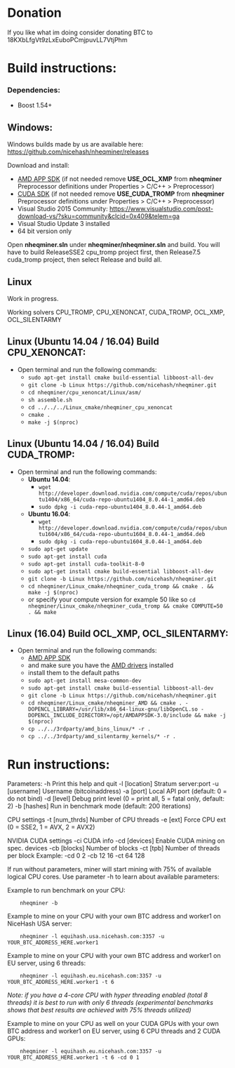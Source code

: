 # Donation
If you like what im doing consider donating BTC to 18KXbLfgVt9zLxEuboPCmjpuvLL7VtjPhm

# Build instructions:

### Dependencies:
  - Boost 1.54+

## Windows:

Windows builds made by us are available here: https://github.com/nicehash/nheqminer/releases

Download and install:
- [AMD APP SDK](http://developer.amd.com/tools-and-sdks/opencl-zone/amd-accelerated-parallel-processing-app-sdk/) (if not needed remove **USE_OCL_XMP** from **nheqminer** Preprocessor definitions under Properties > C/C++ > Preprocessor)
- [CUDA SDK](https://developer.nvidia.com/cuda-downloads) (if not needed remove **USE_CUDA_TROMP** from **nheqminer** Preprocessor definitions under Properties > C/C++ > Preprocessor)
- Visual Studio 2015 Community: https://www.visualstudio.com/post-download-vs/?sku=community&clcid=0x409&telem=ga
- Visual Studio Update 3 installed
- 64 bit version only

Open **nheqminer.sln** under **nheqminer/nheqminer.sln** and build. You will have to build ReleaseSSE2 cpu_tromp project first, then Release7.5 cuda_tromp project, then select Release and build all.


## Linux

Work in progress.

Working solvers CPU_TROMP, CPU_XENONCAT, CUDA_TROMP, OCL_XMP, OCL_SILENTARMY

## Linux (Ubuntu 14.04 / 16.04) Build CPU_XENONCAT:

 - Open terminal and run the following commands:
   - `sudo apt-get install cmake build-essential libboost-all-dev`
   - `git clone -b Linux https://github.com/nicehash/nheqminer.git`
   - `cd nheqminer/cpu_xenoncat/Linux/asm/`
   - `sh assemble.sh`
   - `cd ../../../Linux_cmake/nheqminer_cpu_xenoncat`
   - `cmake .`
   - `make -j $(nproc)`

## Linux (Ubuntu 14.04 / 16.04) Build CUDA_TROMP:

 - Open terminal and run the following commands:
   - **Ubuntu 14.04**:
     - `wget http://developer.download.nvidia.com/compute/cuda/repos/ubuntu1404/x86_64/cuda-repo-ubuntu1404_8.0.44-1_amd64.deb`
     - `sudo dpkg -i cuda-repo-ubuntu1404_8.0.44-1_amd64.deb`
   - **Ubuntu 16.04**:
     - `wget http://developer.download.nvidia.com/compute/cuda/repos/ubuntu1604/x86_64/cuda-repo-ubuntu1604_8.0.44-1_amd64.deb`
     - `sudo dpkg -i cuda-repo-ubuntu1604_8.0.44-1_amd64.deb`
   - `sudo apt-get update`
   - `sudo apt-get install cuda`
   - `sudo apt-get install cuda-toolkit-8-0`
   - `sudo apt-get install cmake build-essential libboost-all-dev`
   - `git clone -b Linux https://github.com/nicehash/nheqminer.git`
   - `cd nheqminer/Linux_cmake/nheqminer_cuda_tromp && cmake . && make -j $(nproc)`
   - or specify your compute version for example 50 like so `cd nheqminer/Linux_cmake/nheqminer_cuda_tromp && cmake COMPUTE=50 . && make`

## Linux (16.04) Build OCL_XMP, OCL_SILENTARMY:

 - Open terminal and run the following commands:
   - [AMD APP SDK](http://developer.amd.com/tools-and-sdks/opencl-zone/amd-accelerated-parallel-processing-app-sdk/)
   - and make sure you have the [AMD drivers](http://support.amd.com/en-us/download) installed
   - install them to the default paths
   - `sudo apt-get install mesa-common-dev`
   - `sudo apt-get install cmake build-essential libboost-all-dev`
   - `git clone -b Linux https://github.com/nicehash/nheqminer.git`
   - `cd nheqminer/Linux_cmake/nheqminer_AMD && cmake . -DOPENCL_LIBRARY=/usr/lib/x86_64-linux-gnu/libOpenCL.so -DOPENCL_INCLUDE_DIRECTORY=/opt/AMDAPPSDK-3.0/include && make -j $(nproc)`
   - `cp ../../3rdparty/amd_bins_linux/* -r .`
   - `cp ../../3rdparty/amd_silentarmy_kernels/* -r .`

   

# Run instructions:

Parameters: 
	-h		Print this help and quit
	-l [location]	Stratum server:port
	-u [username]	Username (bitcoinaddress)
	-a [port]	Local API port (default: 0 = do not bind)
	-d [level]	Debug print level (0 = print all, 5 = fatal only, default: 2)
	-b [hashes]	Run in benchmark mode (default: 200 iterations)

CPU settings
	-t [num_thrds]	Number of CPU threads
	-e [ext]	Force CPU ext (0 = SSE2, 1 = AVX, 2 = AVX2)

NVIDIA CUDA settings
	-ci		CUDA info
	-cd [devices]	Enable CUDA mining on spec. devices
	-cb [blocks]	Number of blocks
	-ct [tpb]	Number of threads per block
Example: -cd 0 2 -cb 12 16 -ct 64 128

If run without parameters, miner will start mining with 75% of available logical CPU cores. Use parameter -h to learn about available parameters:

Example to run benchmark on your CPU:

        nheqminer -b
        
Example to mine on your CPU with your own BTC address and worker1 on NiceHash USA server:

        nheqminer -l equihash.usa.nicehash.com:3357 -u YOUR_BTC_ADDRESS_HERE.worker1

Example to mine on your CPU with your own BTC address and worker1 on EU server, using 6 threads:

        nheqminer -l equihash.eu.nicehash.com:3357 -u YOUR_BTC_ADDRESS_HERE.worker1 -t 6

<i>Note: if you have a 4-core CPU with hyper threading enabled (total 8 threads) it is best to run with only 6 threads (experimental benchmarks shows that best results are achieved with 75% threads utilized)</i>

Example to mine on your CPU as well on your CUDA GPUs with your own BTC address and worker1 on EU server, using 6 CPU threads and 2 CUDA GPUs:

        nheqminer -l equihash.eu.nicehash.com:3357 -u YOUR_BTC_ADDRESS_HERE.worker1 -t 6 -cd 0 1
